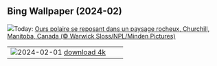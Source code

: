 ## Bing Wallpaper (2024-02)
![](https://www.bing.com/th?id=OHR.PolarBearResting_FR-CA9620717871_UHD.jpg&w=1000)Today: [Ours polaire se reposant dans un paysage rocheux, Churchill, Manitoba, Canada (© Warwick Sloss/NPL/Minden Pictures)](https://www.bing.com/th?id=OHR.PolarBearResting_FR-CA9620717871_UHD.jpg)

|      |      |      |
| :----: | :----: | :----: |
|![](https://www.bing.com/th?id=OHR.ZebraMother_FR-CA9105263189_UHD.jpg&pid=hp&w=384&h=216&rs=1&c=4)2024-02-01 [download 4k](https://www.bing.com/th?id=OHR.ZebraMother_FR-CA9105263189_UHD.jpg)|